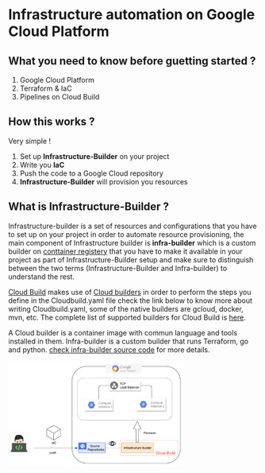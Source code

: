 # Infrastructure automation on Google Cloud Platform

## What you need to know before guetting started ?
1. Google Cloud Platform
2. Terraform & IaC
3. Pipelines on Cloud Build

## How this works ?
Very simple !

1. Set up **Infrastructure-Builder** on your project
1. Write you **IaC**
2. Push the code to a Google Cloud repository
3. **Infrastructure-Builder** will provision you resources

## What is Infrastructure-Builder ?
Infrastructure-builder is a set of resources and configurations that you have to set up on your project in order to automate resource provisioning, the main component of Infrastructure builder is __infra-builder__ which is a custom builder on [conttainer registery](https://cloud.google.com/container-registry) that you have to make it available in your project as part of Infrastructure-Builder setup and make sure to distinguish between the two terms (Infrastructure-Builder and Infra-builder) to understand the rest.

[Cloud Build](https://cloud.google.com/cloud-build) makes use of [Cloud builders](https://cloud.google.com/cloud-build/docs/cloud-builders) in order to perform the steps you define in the Cloudbuild.yaml file check the link below to know more about writing Cloudbuild.yaml, some of the native builders are gcloud, docker, mvn, etc. The complete list of supported builders for Cloud Build is [here](https://github.com/GoogleCloudPlatform/cloud-builders).

A Cloud builder is a container image with commun language and tools installed in them. Infra-builder is a custom builder that runs Terraform, go and python. [check infra-builder source code](link) for more details.

<img src="images/infrastructure-builder.png" width="70%"/>

